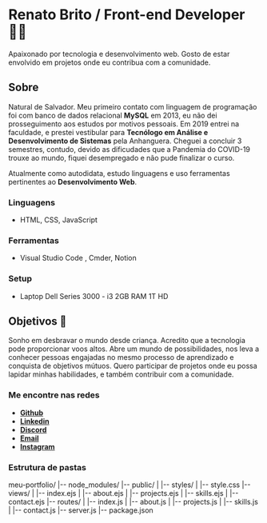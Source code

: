 # Renato Brito / Front-end Developer 👋🏽

Apaixonado por tecnologia e desenvolvimento web. Gosto de estar envolvido em projetos onde eu contribua com a comunidade.

## Sobre

Natural de Salvador. Meu primeiro contato com linguagem de programação foi com banco de dados relacional **MySQL** em 2013, eu não dei prosseguimento aos estudos por motivos pessoais. Em 2019 entrei na faculdade, e prestei vestibular para **Tecnólogo em Análise e Desenvolvimento de Sistemas** pela Anhanguera. Cheguei a concluir 3 semestres, contudo, devido as dificudades que a Pandemia do COVID-19 trouxe ao mundo, fiquei desempregado e não pude finalizar o curso.

Atualmente como autodidata, estudo linguagens e uso ferramentas pertinentes ao **Desenvolvimento Web**.

### Linguagens

- HTML, CSS, JavaScript

### Ferramentas

- Visual Studio Code , Cmder, Notion

### Setup

- Laptop Dell Series 3000 - i3 2GB RAM 1T HD

## Objetivos :dart:

Sonho em desbravar o mundo desde criança. Acredito que a tecnologia pode proporcionar voos altos. Abre um mundo de possibilidades, nos leva a conhecer pessoas engajadas no mesmo processo de aprendizado e conquista de objetivos mútuos. Quero participar de projetos onde eu possa lapidar minhas habilidades, e também contribuir com a comunidade.

### Me encontre nas redes

- [**Github**](https://github.com/rbdev92)
- [**Linkedin**](https://www.linkedin.com/in/renatobrito92/)
- [**Discord**](https://discord.gg/#8522)
- [**Email**](mailto:dev.renatobrito@gmail.com)
- [**Instagram**](https://instagram.com/rbdev92)

### Estrutura de pastas

meu-portfolio/
|-- node_modules/
|-- public/
|   |-- styles/
|       |-- style.css
|-- views/
|   |-- index.ejs
|   |-- about.ejs
|   |-- projects.ejs
|   |-- skills.ejs
|   |-- contact.ejs
|-- routes/
|   |-- index.js
|   |-- about.js
|   |-- projects.js
|   |-- skills.js
|   |-- contact.js
|-- server.js
|-- package.json

